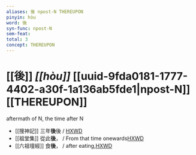 ```yaml
---
aliases: 後 npost-N THEREUPON
pinyin: hòu
word: 後
syn-func: npost-N
sem-feat: 
total: 3
concept: THEREUPON 
---
```

# [[後]] *[[hòu]]*  [[uuid-9fda0181-1777-4402-a30f-1a136ab5fde1|npost-N]] [[THEREUPON]]
aftermath of N, the time after N
 - [[搜神記]] 三年**後**後 / [HXWD](https://hxwd.org/textview.html?location=KR3l0099_tls_016-21a.15)
 - [[祖堂集]] 從此**後**， / From that time onewards[HXWD](https://hxwd.org/textview.html?location=KR6q0002_Yan_016-4123a.28)
 - [[六祖壇經]] 食**後**， / after eating,[HXWD](https://hxwd.org/textview.html?location=KR6q0082_T_001-0344b.51)